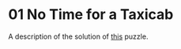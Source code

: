 # 01 No Time for a Taxicab

A description of the solution of [this](https://adventofcode.com/2016/day/1) puzzle.

